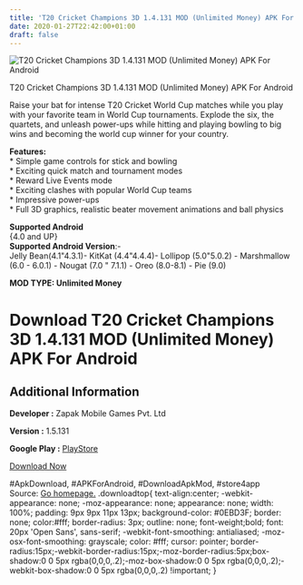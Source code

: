 ```yaml
---
title: 'T20 Cricket Champions 3D 1.4.131 MOD (Unlimited Money) APK For Android'
date: 2020-01-27T22:42:00+01:00
draft: false
---
```


![T20 Cricket Champions 3D 1.4.131 MOD (Unlimited Money) APK For Android](https://i0.wp.com/apkhome.net/wp-content/uploads/2020/01/T20-Cricket-Champions-3D-1.4.131-MOD-Unlimited-Money.png "T20 Cricket Champions 3D 1.4.131 MOD (Unlimited Money) APK For Android")

  

T20 Cricket Champions 3D 1.4.131 MOD (Unlimited Money) APK For Android

Raise your bat for intense T20 Cricket World Cup matches while you play with your favorite team in World Cup tournaments. Explode the six, the quartets, and unleash power-ups while hitting and playing bowling to big wins and becoming the world cup winner for your country.

**Features:**  
\* Simple game controls for stick and bowling  
\* Exciting quick match and tournament modes  
\* Reward Live Events mode  
\* Exciting clashes with popular World Cup teams  
\* Impressive power-ups  
\* Full 3D graphics, realistic beater movement animations and ball physics

**Supported Android**  
{4.0 and UP}  
**Supported Android Version**:-  
Jelly Bean(4.1"4.3.1)- KitKat (4.4"4.4.4)- Lollipop (5.0"5.0.2) - Marshmallow (6.0 - 6.0.1) - Nougat (7.0 " 7.1.1) - Oreo (8.0-8.1) - Pie (9.0)

**MOD TYPE: Unlimited Money**

Download T20 Cricket Champions 3D 1.4.131 MOD (Unlimited Money) APK For Android
===============================================================================

Additional Information
----------------------

**Developer :** Zapak Mobile Games Pvt. Ltd

**Version :** 1.5.131

**Google Play :** [PlayStore](https://play.google.com/store/apps/details?id=com.zapak.worldcup.t20.cricket)

  

[Download Now](https://store4app.co/post/t20-cricket-champions-3d-1-4-131-mod-unlimited-money-apk-for-android_1580159038)

  
#ApkDownload, #APKForAndroid, #DownloadApkMod, #store4app  
Source: [Go homepage.](https://store4app.co/post/t20-cricket-champions-3d-1-4-131-mod-unlimited-money-apk-for-android_1580159038) .downloadtop{ text-align:center; -webkit-appearance: none; -moz-appearance: none; appearance: none; width: 100%; padding: 9px 9px 11px 13px; background-color: #0EBD3F; border: none; color:#fff; border-radius: 3px; outline: none; font-weight;bold; font: 20px 'Open Sans', sans-serif; -webkit-font-smoothing: antialiased; -moz-osx-font-smoothing: grayscale; color: #fff; cursor: pointer; border-radius:15px;-webkit-border-radius:15px;-moz-border-radius:5px;box-shadow:0 0 5px rgba(0,0,0,.2);-moz-box-shadow:0 0 5px rgba(0,0,0,.2);-webkit-box-shadow:0 0 5px rgba(0,0,0,.2) !important; }